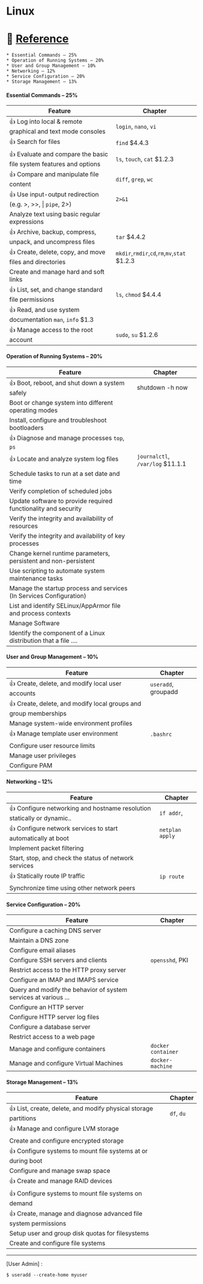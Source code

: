 # Linux


# :bookmark: [Reference](../REFERENCES.md)


```
* Essential Commands – 25%
* Operation of Running Systems – 20%
* User and Group Management – 10%
* Networking – 12%
* Service Configuration – 20%
* Storage Management – 13%
```

#### Essential Commands – 25%

|   Feature                                                           | Chapter                                             |
|---------------------------------------------------------------------|-----------------------------------------------------|
| :+1: Log into local & remote graphical and text mode consoles       | `login`, `nano`, `vi`                               |
| :+1: Search for files                                               | `find` $4.4.3                                       |
| :+1: Evaluate and compare the basic file system features and options| `ls`, `touch`, `cat`  $1.2.3                        |
| :+1: Compare and manipulate file content                            | `diff`, `grep`, `wc`                                |
| :+1: Use input-output redirection (e.g. >, >>, \| `pipe`, 2>)       | `2>&1`                                              |
|      Analyze text using basic regular expressions                   |                                                     |
| :+1: Archive, backup, compress, unpack, and uncompress files        | `tar` $4.4.2                                        |
| :+1: Create, delete, copy, and move files and directories           | `mkdir`,`rmdir`,`cd`,`rm`,`mv`,`stat` $1.2.3   |
| Create and manage hard and soft links                          |                                                     |
| :+1: List, set, and change standard file permissions                | `ls`, `chmod` $4.4.4                                |
| :+1: Read, and use system documentation                              `man`, `info` $1.3                                  |
| :+1: Manage access to the root account                              | `sudo`, `su` $1.2.6                                 |

#### Operation of Running Systems – 20%

|   Feature                                                           | Chapter                                       |
|---------------------------------------------------------------------|-----------------------------------------------|
| :+1: Boot, reboot, and shut down a system safely                    |  shutdown -h now                              |
| Boot or change system into different operating modes                |                                               |
| Install, configure and troubleshoot bootloaders                     |                                               |
| :+1: Diagnose and manage processes                                   `top`, `ps`                                   |
| :+1: Locate and analyze system log files                            | `journalctl`, `/var/log` $11.1.1              |
|  Schedule tasks to run at a set date and time                   |                                               |
|  Verify completion of scheduled jobs                            |                                               |
| Update software to provide required functionality and security      |                                               |
| Verify the integrity and availability of resources                  |                                               |
| Verify the integrity and availability of key processes              |                                               |
| Change kernel runtime parameters, persistent and non-persistent|                                               |
| Use scripting to automate system maintenance tasks                  |                                               |
| Manage the startup process and services (In Services Configuration) |                                               |
| List and identify SELinux/AppArmor file and process contexts   |                                               |
| Manage Software                                                     |                                               |
| Identify the component of a Linux distribution that a file ....|                                               |

#### User and Group Management – 10%

|   Feature                                                           | Chapter                                       |
|---------------------------------------------------------------------|-----------------------------------------------|
| :+1: Create, delete, and modify local user accounts                 |  `useradd`, groupadd                           |
| :+1: Create, delete, and modify local groups and group memberships  |                                               |
| Manage system-wide environment profiles                             |                                               |
| :+1: Manage template user environment                               | `.bashrc`                                     |
| Configure user resource limits                                      |                                               |
| Manage user privileges                                              |                                               |
| Configure PAM                                                       |                                               |

#### Networking – 12%

|   Feature                                                           | Chapter                                       |
|---------------------------------------------------------------------|-----------------------------------------------|
| :+1: Configure networking and hostname resolution statically or dynamic..| `if addr`,                                    |
| :+1: Configure network services to start automatically at boot           | `netplan apply`                               |
| Implement packet filtering                                          |                                               |
| Start, stop, and check the status of network services               |                                               |
| :+1: Statically route IP traffic                                    | `ip route`                                    |
| Synchronize time using other network peers                          |                                               |

#### Service Configuration – 20%

|   Feature                                                           | Chapter                                       |
|---------------------------------------------------------------------|-----------------------------------------------|
| Configure a caching DNS server                                      |                                               |
| Maintain a DNS zone                                                 |                                               |
| Configure email aliases                                             |                                               |
| Configure SSH servers and clients                                   | `opensshd`, PKI                               |
| Restrict access to the HTTP proxy server                            |                                               |
| Configure an IMAP and IMAPS service                                 |                                               |
| Query and modify the behavior of system services at various ...     |                                               |
| Configure an HTTP server                                            |                                               |
| Configure HTTP server log files                                     |                                               |
| Configure a database server                                         |                                               |
| Restrict access to a web page                                       |                                               |
| Manage and configure containers                                     | `docker container`                            |
| Manage and configure Virtual Machines                               | `docker-machine`                              |

#### Storage Management – 13%

|   Feature                                                           | Chapter                                       |
|---------------------------------------------------------------------|-----------------------------------------------|
| :+1: List, create, delete, and modify physical storage partitions        | `df`, `du`                                    |
| :+1: Manage and configure LVM storage                               |                                               |
| Create and configure encrypted storage                              |                                               |
| :+1: Configure systems to mount file systems at or during boot      |                                               |
| Configure and manage swap space                                     |                                               |
| :+1: Create and manage RAID devices                                 |                                               |
| :+1: Configure systems to mount file systems on demand              |                                               |
| :+1: Create, manage and diagnose advanced file system permissions        |                                               |
| Setup user and group disk quotas for filesystems               |                                               |
| Create and configure file systems                              |                                               |

<hr>


[User Admin] :

```
$ useradd --create-home myuser 
```


